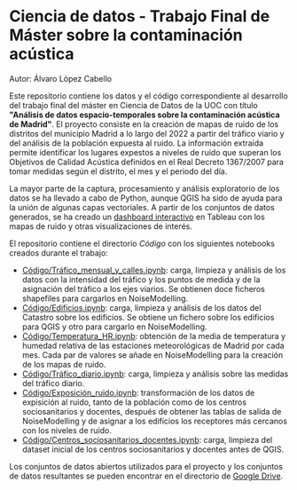 # Ciencia de datos - Trabajo Final de Máster sobre la contaminación acústica

Autor: Álvaro López Cabello

Este repositorio contiene los datos y el código correspondiente al desarrollo del trabajo final del máster en Ciencia de Datos de la UOC con título **"Análisis de datos espacio-temporales sobre la contaminación acústica de Madrid"**. El proyecto consiste en la creación de mapas de ruido de los distritos del municipio Madrid a lo largo del 2022 a partir del tráfico viario y del análisis de la población expuesta al ruido. La información extraída permite identificar los lugares expestos a niveles de ruido que superan los Objetivos de Calidad Acústica definidos en el Real Decreto 1367/2007 para tomar medidas según el distrito, el mes y el periodo del día.

La mayor parte de la captura, procesamiento y análisis exploratorio de los datos se ha llevado a cabo de Python, aunque QGIS ha sido de ayuda para la unión de algunas capas vectoriales. A partir de los conjuntos de datos generados, se ha creado un [dashboard interactivo](https://public.tableau.com/app/profile/.lvaro.l.pez7412/viz/Contaminacinacstica/Dashboard2) en Tableau con los mapas de ruido y otras visualizaciones de interés.

El repositorio contiene el directorio *Código* con los siguientes notebooks creados durante el trabajo:

- [Código/Tráfico_mensual_y_calles.ipynb](Código/Trafico_mensual_y_calles.ipynb): carga, limpieza y análisis de los datos con la intensidad del tráfico y los puntos de medida y de la asignación del tráfico a los ejes viarios. Se obtienen doce ficheros shapefiles para cargarlos en NoiseModelling.
- [Código/Edificios.ipynb](Código/Edificios.ipynb): carga, limpieza y análisis de los datos del Catastro sobre los edificios. Se obtiene un fichero sobre los edificios para QGIS y otro para cargarlo en NoiseModelling.
- [Código/Temperatura_HR.ipynb](Código/Temperatura_HR.ipynb): obtención de la media de temperatura y humedad relativa de las estaciones meteorológicas de Madrid por cada mes. Cada par de valores se añade en NoiseModelling para la creación de los mapas de ruido.
- [Código/Tráfico_diario.ipynb](Código/Tráfico_diario.ipynb): carga, limpieza y análisis sobre las medidas del tráfico diario.
- [Código/Exposición_ruido.ipynb](Código/Exposición_ruido.ipynb): transformación de los datos de expisición al ruido, tanto de la población como de los centros sociosanitarios y docentes, después de obtener las tablas de salida de NoiseModelling y de asignar a los edificios los receptores más cercanos con los niveles de ruido.
- [Código/Centros_sociosanitarios_docentes.ipynb](Código/Centros_sociosanitarios_docentes.ipynb): carga, limpieza del dataset inicial de los centros sociosanitarios y docentes antes de QGIS.

Los conjuntos de datos abiertos utilizados para el proyecto y los conjuntos de datos resultantes se pueden encontrar en el directorio de [Google Drive](https://drive.google.com/drive/folders/1wBgVF3ykTYgC7f8M-y8d0pvqTzPFPK5S?usp=drive_link).
